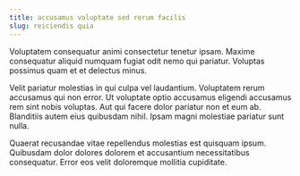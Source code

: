 ```yaml
---
title: accusamus voluptate sed rerum facilis
slug: reiciendis quia
---
```


Voluptatem consequatur animi consectetur tenetur ipsam. Maxime consequatur aliquid numquam fugiat odit nemo qui pariatur. Voluptas possimus quam et et delectus minus.

Velit pariatur molestias in qui culpa vel laudantium. Voluptatem rerum accusamus qui non error. Ut voluptate optio accusamus eligendi accusamus rem sint nobis voluptas. Aut qui facere dolor pariatur non et eum ab. Blanditiis autem eius quibusdam nihil. Ipsam magni molestiae pariatur sunt nulla.

Quaerat recusandae vitae repellendus molestias est quisquam ipsum. Quibusdam dolor dolores dolorem et accusantium necessitatibus consequatur. Error eos velit doloremque mollitia cupiditate.
